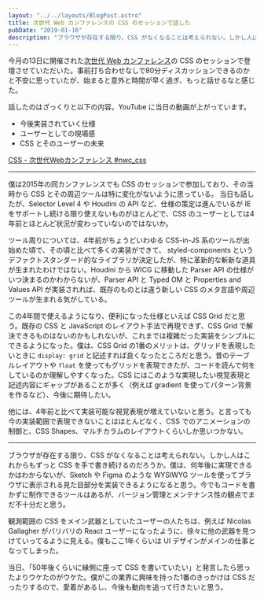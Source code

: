 ```yaml
---
layout: "../../layouts/BlogPost.astro"
title: 次世代 Web カンファレンスの CSS のセッションで話した
pubDate: "2019-01-16"
description: "ブラウザが存在する限り、CSS がなくなることは考えられない。しかし人はこれからもずっと CSS を手で書き続けるのだろうか。"
---
```


今月の13日に開催された[次世代 Web カンファレンス](https://nextwebconf.connpass.com/event/103056/)の CSS のセッションで登壇させていただいた。事前打ち合わせなしで80分ディスカッションできるのかと不安に思っていたが、始まると意外と時間が早く過ぎ、もっと話せるなと感じた。

話したのはざっくりと以下の内容。YouTube に当日の動画が上がっています。

- 今後実装されていく仕様
- ユーザーとしての現場感
- CSS とそのユーザーの未来

[CSS - 次世代Webカンファレンス #nwc_css](https://www.youtube.com/watch?v=YxJ61YbbZmk)

---

僕は2015年の同カンファレンスでも CSS のセッションで参加しており、その当時から CSS とその周辺ツールは特に変化がないように思っている。
当日も話したが、Selector Level 4 や Houdini の API など、仕様の策定は進んでいるが IE をサポートし続ける限り使えないものがほとんどで、CSS のユーザーとしては4年前とほとんど状況が変わっていないのではないか。

ツール周りについては、4年前がちょうどいわゆる CSS-in-JS 系のツールが出始めた頃で、その頃と比べて多くの実装ができて、 styled-components というデファクトスタンダード的なライブラリが決定したが、特に革新的な斬新な道具が生まれたわけではない。Houdini から WICG に移動した Parser API の仕様がいつ決まるのかわからないが、Parser API と Typed OM と Properties and Values API が実装されれば、既存のものとは違う新しい CSS のメタ言語や周辺ツールが生まれる気がしている。

この4年間で使えるようになり、便利になった仕様といえば CSS Grid だと思う。既存の CSS と JavaScript のレイアウト手法で再現できず、CSS Grid で解決できるものはないのかもしれないが、これまでは複雑だった実装をシンプルにできるようになった。僕は、CSS Grid の1番のメリットは、グリッドを表現したいときに `display: grid` と記述すれば良くなったところだと思う。昔のテーブルレイアウトや `float` を使ってもグリッドを表現できたが、コードを読んで何をしているのか理解しやすくなった。CSS にはこのような実現したい視覚表現と記述内容にギャップがあることが多く（例えば gradient を使ってパターン背景を作るなど）、今後に期待したい。

他には、4年前と比べて実装可能な視覚表現が増えていないと思う。と言っても今の実装範囲で表現できないことはほとんどなく、CSS でのアニメーションの制御と、CSS Shapes、マルチカラムのレイアウトくらいしか思いつかない。

---

ブラウザが存在する限り、CSS がなくなることは考えられない。しかし人はこれからもずっと CSS を手で書き続けるのだろうか。僕は、何年後に実現できるかはわからないが、Sketch や Figma のような WYSIWYG ツールを使ってブラウザに表示される見た目部分を実装できるようになると思う。今でもコードを書かずに制作できるツールはあるが、バージョン管理とメンテナンス性の観点でまだ不十分だと思う。

観測範囲の CSS をメイン武器としていたユーザーの人たちは、例えば Nicolas Gallagher がバリバリの React ユーザーになったように、徐々に他の武器を見つけていってるように見える。僕もここ1年くらいは UI デザインがメインの仕事となってしまった。

当日、「50年後くらいに縁側に座って CSS を書いていたい」と発言したら思ったよりウケたのがウケた。僕がこの業界に興味を持った1番のきっかけは CSS だったりするので、愛着があるし、今後も動向を追って行きたいと思う。

